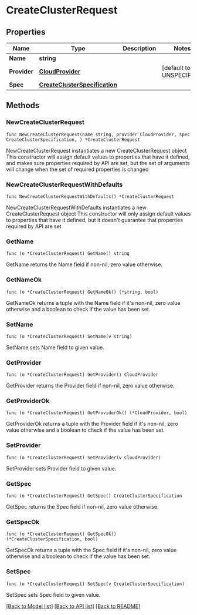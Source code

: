 # CreateClusterRequest

## Properties

Name | Type | Description | Notes
------------ | ------------- | ------------- | -------------
**Name** | **string** |  | 
**Provider** | [**CloudProvider**](CloudProvider.md) |  | [default to UNSPECIFIED]
**Spec** | [**CreateClusterSpecification**](CreateClusterSpecification.md) |  | 

## Methods

### NewCreateClusterRequest

`func NewCreateClusterRequest(name string, provider CloudProvider, spec CreateClusterSpecification, ) *CreateClusterRequest`

NewCreateClusterRequest instantiates a new CreateClusterRequest object
This constructor will assign default values to properties that have it defined,
and makes sure properties required by API are set, but the set of arguments
will change when the set of required properties is changed

### NewCreateClusterRequestWithDefaults

`func NewCreateClusterRequestWithDefaults() *CreateClusterRequest`

NewCreateClusterRequestWithDefaults instantiates a new CreateClusterRequest object
This constructor will only assign default values to properties that have it defined,
but it doesn't guarantee that properties required by API are set

### GetName

`func (o *CreateClusterRequest) GetName() string`

GetName returns the Name field if non-nil, zero value otherwise.

### GetNameOk

`func (o *CreateClusterRequest) GetNameOk() (*string, bool)`

GetNameOk returns a tuple with the Name field if it's non-nil, zero value otherwise
and a boolean to check if the value has been set.

### SetName

`func (o *CreateClusterRequest) SetName(v string)`

SetName sets Name field to given value.


### GetProvider

`func (o *CreateClusterRequest) GetProvider() CloudProvider`

GetProvider returns the Provider field if non-nil, zero value otherwise.

### GetProviderOk

`func (o *CreateClusterRequest) GetProviderOk() (*CloudProvider, bool)`

GetProviderOk returns a tuple with the Provider field if it's non-nil, zero value otherwise
and a boolean to check if the value has been set.

### SetProvider

`func (o *CreateClusterRequest) SetProvider(v CloudProvider)`

SetProvider sets Provider field to given value.


### GetSpec

`func (o *CreateClusterRequest) GetSpec() CreateClusterSpecification`

GetSpec returns the Spec field if non-nil, zero value otherwise.

### GetSpecOk

`func (o *CreateClusterRequest) GetSpecOk() (*CreateClusterSpecification, bool)`

GetSpecOk returns a tuple with the Spec field if it's non-nil, zero value otherwise
and a boolean to check if the value has been set.

### SetSpec

`func (o *CreateClusterRequest) SetSpec(v CreateClusterSpecification)`

SetSpec sets Spec field to given value.



[[Back to Model list]](../README.md#documentation-for-models) [[Back to API list]](../README.md#documentation-for-api-endpoints) [[Back to README]](../README.md)


